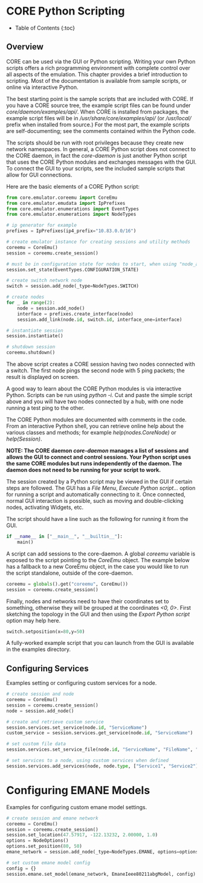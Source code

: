 
# CORE Python Scripting

* Table of Contents
{:toc}

## Overview

CORE can be used via the GUI or Python scripting. Writing your own Python scripts offers a rich programming environment with complete control over all aspects of the emulation. This chapter provides a brief introduction to scripting. Most of the documentation is available from sample scripts, or online via interactive Python.

The best starting point is the sample scripts that are included with CORE. If you have a CORE source tree, the example script files can be found under *core/daemon/examples/api/*. When CORE is installed from packages, the example script files will be in */usr/share/core/examples/api/* (or */usr/local/* prefix when installed from source.) For the most part, the example scripts are self-documenting; see the comments contained within the Python code.

The scripts should be run with root privileges because they create new network namespaces. In general, a CORE Python script does not connect to the CORE daemon, in fact the *core-daemon* is just another Python script that uses the CORE Python modules and exchanges messages with the GUI. To connect the GUI to your scripts, see the included sample scripts that allow for GUI connections.

Here are the basic elements of a CORE Python script:

```python
from core.emulator.coreemu import CoreEmu
from core.emulator.emudata import IpPrefixes
from core.emulator.enumerations import EventTypes
from core.emulator.enumerations import NodeTypes

# ip generator for example
prefixes = IpPrefixes(ip4_prefix="10.83.0.0/16")

# create emulator instance for creating sessions and utility methods
coreemu = CoreEmu()
session = coreemu.create_session()

# must be in configuration state for nodes to start, when using "node_add" below
session.set_state(EventTypes.CONFIGURATION_STATE)

# create switch network node
switch = session.add_node(_type=NodeTypes.SWITCH)

# create nodes
for _ in range(2):
    node = session.add_node()
    interface = prefixes.create_interface(node)
    session.add_link(node.id, switch.id, interface_one=interface)

# instantiate session
session.instantiate()

# shutdown session
coreemu.shutdown()
```

The above script creates a CORE session having two nodes connected with a switch. The first node pings the second node with 5 ping packets; the result is displayed on screen.

A good way to learn about the CORE Python modules is via interactive Python. Scripts can be run using *python -i*. Cut and paste the simple script above and you will have two nodes connected by a hub, with one node running a test ping to the other.

The CORE Python modules are documented with comments in the code. From an interactive Python shell, you can retrieve online help about the various classes and methods; for example *help(nodes.CoreNode)* or *help(Session)*.

**NOTE: The CORE daemon *core-daemon* manages a list of sessions and allows the GUI to connect and control sessions. Your Python script uses the same CORE modules but runs independently of the daemon. The daemon does not need to be running for your script to work.**

The session created by a Python script may be viewed in the GUI if certain steps are followed. The GUI has a *File Menu*, *Execute Python script...* option for running a script and automatically connecting to it. Once connected, normal GUI interaction is possible, such as moving and double-clicking nodes, activating Widgets, etc.

The script should have a line such as the following for running it from the GUI.

```python
if __name__ in ["__main__", "__builtin__"]:
    main()
```

A script can add sessions to the core-daemon. A global *coreemu* variable is exposed to the script pointing to the *CoreEmu* object.
The example below has a fallback to a new CoreEmu object, in the case you would like to run the script standalone, outside of the core-daemon.

```python
coreemu = globals().get("coreemu", CoreEmu())
session = coreemu.create_session()
```

Finally, nodes and networks need to have their coordinates set to something, otherwise they will be grouped at the coordinates *<0, 0>*. First sketching the topology in the GUI and then using the *Export Python script* option may help here.

```python
switch.setposition(x=80,y=50)
```

A fully-worked example script that you can launch from the GUI is available in the examples directory.

## Configuring Services

Examples setting or configuring custom services for a node.

```python
# create session and node
coreemu = CoreEmu()
session = coreemu.create_session()
node = session.add_node()

# create and retrieve custom service
session.services.set_service(node.id, "ServiceName")
custom_service = session.services.get_service(node.id, "ServiceName")

# set custom file data
session.services.set_service_file(node.id, "ServiceName", "FileName", "custom file data")

# set services to a node, using custom services when defined
session.services.add_services(node, node.type, ["Service1", "Service2"])
```

# Configuring EMANE Models

Examples for configuring custom emane model settings.

```python
# create session and emane network
coreemu = CoreEmu()
session = coreemu.create_session()
session.set_location(47.57917, -122.13232, 2.00000, 1.0)
options = NodeOptions()
options.set_position(80, 50)
emane_network = session.add_node(_type=NodeTypes.EMANE, options=options)

# set custom emane model config
config = {}
session.emane.set_model(emane_network, EmaneIeee80211abgModel, config)
```
